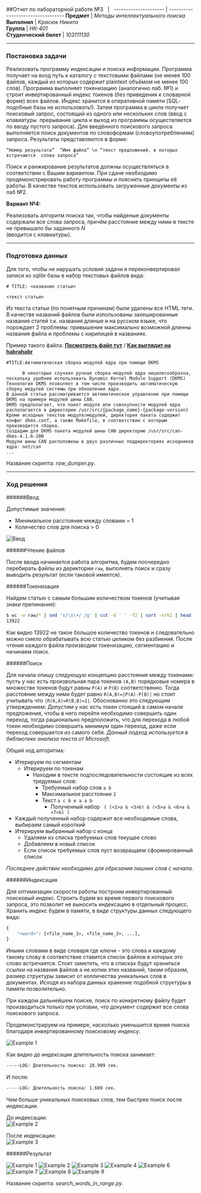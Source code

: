##Отчет по лабораторной работе №3
&nbsp; | &nbsp;
 --------------------- | ---------------------------------- 
**Предмет**            | *Методы интеллектуального поиска*   
**Выполнил**           | *Красюк Никита*                    
**Группа**             | *НК-401*                           
**Студенческий билет** | *103111130*  
                      
---------------------------------------------------------------------
### Постановка задачи
Реализовать программу индексации и поиска информации.
Программа получает на вход путь к каталогу с текстовыми файлами (не менее 100 файлов, 
каждый  из  которых  содержит  plain­text  объёмом  не  менее  100  слов).  Программа 
выполняет токенизацию (аналогично лаб. №1) и строит инвертированный индекс токенов 
(без приведения к словарной форме) всех файлов. Индекс хранится в оперативной памяти 
(SQL­подобные  базы  не  использовать!).  Затем  программа  в  цикле  получает  поисковый 
запрос, состоящий из одного или нескольких слов (ввод с клавиатуры ­ прерывание цикла 
и  выход  из  программы  осуществляется  по  вводу  пустого  запроса).  Для  введённого 
поискового  запроса  выполняется  поиск  документов  по  словоформам 
(словоупотреблениям) запроса. Результаты представляются в форме:  

```
“Номер результата”  “Имя файла” \n “текст предложений, в которых встречаются  слова запроса”
```

Поиск  и  ранжирование  результатов  должны  осуществляться  в  соответствии  с  Вашим 
вариантом. 
При  сдаче необходимо продемонстрировать  работу программы и пояснить принципы  её 
работы. 
В качестве текстов использовать загруженные документы из лаб №2.  

**Вариант №4:**

Реализовать алгоритм поиска так, чтобы найденые документы содержали все слова 
запроса,  причём  расстояние  между  ними  в  тексте  не  превышало  бы  заданного *N*  
(вводится с клавиатуры).

---------------------------------------------------------------------
### Подготовка данных

Для того, чтобы не нарушать условия задачи я переконвертировал записи из *sqlite* базы в набор текстовых файлов вида:  
```
# TITLE: <название статьи>

<текст статьи>
```


Из текста статьи (по понятным причинам) были удалены все HTML теги. В качестве названий файлов были изпользованы захешированные названия статей т.к. названия длиные и на русском языке, что порождает 2 проблемы: привышение максимально возможной длинны названия файла и проблемы с кирилицей в названиях.

Пример такого файла: **[Посмотреть файл тут](https://github.com/nikelsj11/Studying/blob/master/UniversityTasks/IntelligentSearch/TextSearch/raw/-1597918585204509602)** / **[Как выглядит на habrahabr](http://habrahabr.ru/post/266399/)**  

```
#TITLE:Автоматическая сборка модулей ядра при помощи DKMS

      В некоторых случаях ручная сборка модулей ядра нецелесообразна, поскольку удобнее использовать Dynamic Kernel Module Support (DKMS) 
Технология DKMS позволяет в том числе производить автоматическую сборку модулей системы при обновлении ядра.
В данной статье рассматривается автоматическое управление при помощи DKMS на примере модулей шины CAN.
DKMS предполагает, что пакет модуля или совокупности модулей ядра располагается в директории /usr/src/{package_name}-{package-version}
Кроме исходных текстов модуля/модулей, директория пакета содержит конфиг dkms.conf, а также Makefile, в соответствии с которым производится сборка.
Создадим для DKMS пакета модулей шины CAN директорию /usr/src/can-dkms-4.1.6-200
Модули шины CAN расположены в двух различных поддиректориях исходников ядра: net/can
...
```  

Название скрипта: *raw_dumper.py*.

---------------------------------------------------------------------
### Ход решения

######Ввод

Допустимые значения:  
* Минимальное расстояние между словами = 1  
* Количество слов для поиска > 0  

![Ввод](https://github.com/nikelsj11/Studying/blob/master/UniversityTasks/IntelligentSearch/TextSearch/_img/input.png?raw=true)

######Чтение файлов

После ввода начинается работа алгоритма, будем поочередно перебирать файлы из дериктории ```raw```, выполнять поиск и
сразу выводить результат (если таковой имеется).

######Токенизация

Найдем статью с самым большим количеством токенов (учитывая знаки препинания):

```bash
$ wc -w raw/* | sed 's/\s\+/ /g' | cut -d ' ' -f2 | sort -nrk1 | head -2 | tail -1
13922
```

Как видно 13922 не такое большое количество токенов и следовательно можно смело обрабатывать всю статью целиком без разбиения.
После чтения каждого файла производим токенизацию, сегментацию и начинаем поиск.

######Поиск

Для начала опишу следующую концепцию расстояния между токенами: пусть у нас есть произвольная пара токенов ```(A,B)```
порядковые номера в множестве токенов будут равны ```P(A)``` и ```P(B)``` соответственно. Тогда расстояние между ними будет равно
```R(A,B)=|P(A)-P(B)|``` но стоит учитывать что ```|R(A,A)=R(B,B)=1|```. Обоснованно это следующим утверждением: Допустим у нас есть
токен стоящий в самом начале предложения, чтобы в него перейти необходимо совершить один переход, тогда рационально предположить, что
для перехода в любой токен необходимо совершить минимум один переход, даже если переход совершается из самого себя.
 *Данный подход используется в библиотеке анализа текста от Microsoft.*  

Общий ход алгоритма:  

* Итерируем по сегментам
    * Итерируем по токенам
        * Находим в тексте подпоследовательности состоящие из всех тредуемых слов:
            * Требуемый набор слов ```a b```
            * Максимальное расстояние ```2```
            * Текст ```a c b e a a b```
                * Полученный набор ``` ( (<1>a & <3>b) & (<5>a & <6>a & <7>b) )```
* Каждый полученный набор содержит все необходимые слова, выбираем самый короткий
* Итерируем выбранный набор с конца
    * Удаляем из списка требуемых слов текущее слово
    * Добавляем в новый список
    * Если список требуемых слов пуст возвращаем сформированный список
  
*Последнее действие необходимо для обрезания лишних слов с начала.*  

######Индексация

Для оптимизации скорости работы построим инвертированный поисковый индекс. Строить будем во время первого поискового
 запроса, это позволит не выносить индексацию в отдельный процесс. Хранить индекс будем в памяти,
  в виде структуры данных следующего вида:  
```python2.7
{
    "<word>": [<file_name_1>, <file_name_2>, ...],
}
```

Иными словами в виде словаря где ключи - это слова и каждому такому слову в соответствие ставится список 
 файлов в которых это слово встречается. Стоит заметить, что в списках будут храниться ссылки на названия файлов а не
 копии этих названий, таким образом, размер структуры зависит от колличества уникальных слов в документах. Исходя из набора
 данных хранение подобной структуры в памяти позволительно.
 
При каждом дальнейшем поиске, поиск по конкретному файлу будет производиться только при условии, что документ содержит все слова поискового запроса.

Продемонстрируем на примере, насколько уменьшится время поиска благодаря инвертированному поисковому индексу:

![Example 1](https://github.com/nikelsj11/Studying/blob/master/UniversityTasks/IntelligentSearch/TextSearch/_img/exp-1.png?raw=true)

Как видно до индексации длительность поиска занимает:  
```bash
-----LOG: Длительность поиска: 28.909 сек.
```

И после:

```bash
-----LOG: Длительность поиска: 1.669 сек.
```

Чем больше уникальных поисковых слов, тем быстрее поиск после индексации.  

До индексации:  
![Example 2](https://github.com/nikelsj11/Studying/blob/master/UniversityTasks/IntelligentSearch/TextSearch/_img/exp-2.png?raw=true)

После индексации:  
![Example 3](https://github.com/nikelsj11/Studying/blob/master/UniversityTasks/IntelligentSearch/TextSearch/_img/exp-3.png?raw=true)

######Результат

![Example 1](https://github.com/nikelsj11/Studying/blob/master/UniversityTasks/IntelligentSearch/TextSearch/_img/exp-1.png?raw=true)
![Example 2](https://github.com/nikelsj11/Studying/blob/master/UniversityTasks/IntelligentSearch/TextSearch/_img/exp-2.png?raw=true)
![Example 3](https://github.com/nikelsj11/Studying/blob/master/UniversityTasks/IntelligentSearch/TextSearch/_img/exp-3.png?raw=true)
![Example 4](https://github.com/nikelsj11/Studying/blob/master/UniversityTasks/IntelligentSearch/TextSearch/_img/exp-4.png?raw=true)
![Example 6](https://github.com/nikelsj11/Studying/blob/master/UniversityTasks/IntelligentSearch/TextSearch/_img/exp-6.png?raw=true)
![Example 7](https://github.com/nikelsj11/Studying/blob/master/UniversityTasks/IntelligentSearch/TextSearch/_img/exp-7.png?raw=true)
![Example 8](https://github.com/nikelsj11/Studying/blob/master/UniversityTasks/IntelligentSearch/TextSearch/_img/exp-8.png?raw=true)
![Example 9](https://github.com/nikelsj11/Studying/blob/master/UniversityTasks/IntelligentSearch/TextSearch/_img/exp-9.png?raw=true)

Название скрипта: *search_words_in_range.py*.



